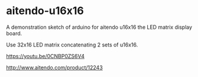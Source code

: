 # aitendo-u16x16
A demonstration sketch of arduino for aitendo u16x16 the LED matrix display board.

Use 32x16 LED matrix concatenating 2 sets of u16x16.

https://youtu.be/0CNBP0ZS6V4

http://www.aitendo.com/product/12243

